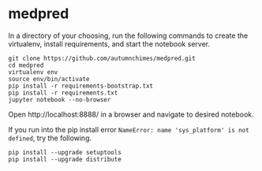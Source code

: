# medpred

In a directory of your choosing, run the following commands to create the virtualenv, install requirements, and start the notebook server.

```
git clone https://github.com/autumnchimes/medpred.git
cd medpred
virtualenv env
source env/bin/activate
pip install -r requirements-bootstrap.txt
pip install -r requirements.txt
jupyter notebook --no-browser
```

Open http://localhost:8888/ in a browser and navigate to desired notebook.

If you run into the pip install error `NameError: name 'sys_platform'
is not defined`, try the following.

```
pip install --upgrade setuptools
pip install --upgrade distribute
```
